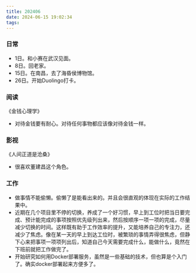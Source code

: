 ```yaml
---
title: 202406
date: 2024-06-15 19:02:34
tags:
---
```


### 日常

- 1日。和小赛在武汉见面。
- 8日。回老家。
- 15日。在南昌，去了海昏侯博物馆。
- 26日。开始Duolingo打卡。

### 阅读

《金钱心理学》

- 对待金钱要有耐心。对待任何事物都应该像对待金钱一样。

### 影视

《人间正道是沧桑》

- 很喜欢董建昌这个角色。

### 工作

- 做事情不能偷懒。偷懒了是能看出来的。并且会很直观的体现在实际的工作结果中。
- 近期在几个项目里不停的切换，养成了一个好习惯，早上到工位时把当日要完成、预计能完成的事项按照优先级列出来，然后按顺序一项一项的完成，尽量减少切换的时间。这样既有助于工作效率的提升，又能培养自己的专注力，还减少了焦虑。像在某一天的早上到达工位时，被繁琐的事情弄得很焦虑，但静下心来把事项一项项列出后，知道自己今天需要完成什么，能做什么，竟然在下班前就把工作做完了。
- 开始研究如何用Docker部署服务，虽然是一些基础的技术，但也算是个入门了。确实docker部署起来方便多了。
